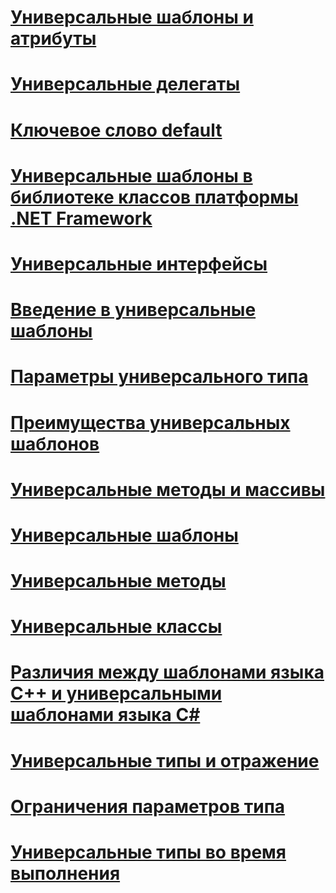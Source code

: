 # [Универсальные шаблоны и атрибуты](generics-and-attributes.md)
# [Универсальные делегаты](generic-delegates.md)
# [Ключевое слово default](default-keyword-in-generic-code.md)
# [Универсальные шаблоны в библиотеке классов платформы .NET Framework](generics-in-the-net-framework-class-library.md)
# [Универсальные интерфейсы](generic-interfaces.md)
# [Введение в универсальные шаблоны](introduction-to-generics.md)
# [Параметры универсального типа](generic-type-parameters.md)
# [Преимущества универсальных шаблонов](benefits-of-generics.md)
# [Универсальные методы и массивы](generics-and-arrays.md)
# [Универсальные шаблоны](index.md)
# [Универсальные методы](generic-methods.md)
# [Универсальные классы](generic-classes.md)
# [Различия между шаблонами языка C++ и универсальными шаблонами языка C#](differences-between-cpp-templates-and-csharp-generics.md)
# [Универсальные типы и отражение](generics-and-reflection.md)
# [Ограничения параметров типа](constraints-on-type-parameters.md)
# [Универсальные типы во время выполнения](generics-in-the-run-time.md)
